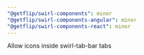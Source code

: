 ```yaml
---
"@getflip/swirl-components": minor
"@getflip/swirl-components-angular": minor
"@getflip/swirl-components-react": minor
---
```


Allow icons inside swirl-tab-bar tabs
